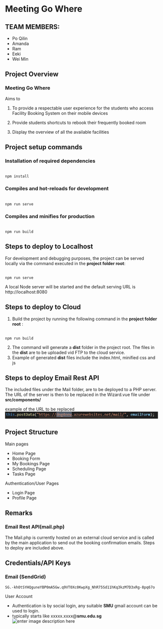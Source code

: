 # Meeting Go Where

  

## TEAM MEMBERS:

- Po Qilin
- Amanda
- Ram
- Eeki
- Wei Min

  
## Project Overview


### Meeting Go Where
Aims to

1. To provide a respectable user experience for the students who access Facility Booking System on their  mobile devices

2. Provide students shortcuts to rebook their frequently booked room

3. Display the overview of all the available facilities
 
  

  

## Project setup commands
### Installation of required dependencies
```

npm install

```

  

### Compiles and hot-reloads for development

```

npm run serve

```

  

### Compiles and minifies for production

```

npm run build

```

## Steps to deploy to Localhost

For development and debugging purposes, the project can be served locally via the command executed in the **project folder root**:

```

npm run serve

```
A local Node server will be started and the default serving URL is http://localhost:8080

## Steps to deploy to Cloud

1. Build the project by running the following command in the **project folder root** :
	

```

npm run build

```

2. The command will generate a **dist** folder in the project root.  The files in the **dist** are to be uploaded  vid FTP to the cloud service.
3. Example of generated **dist** files include the index.html, minified css and js 

## Steps to deploy Email Rest API

The included files under the Mail folder, are to be deployed to a PHP server. The URL of the server is then to be replaced in the Wizard.vue file under **src/components/**

example of the URL to be replaced
![enter image description here](screenshots/email_server_endpoint.PNG)

## Project Structure 

Main pages
  - Home Page
  - Booking Form
  - My Bookings Page
  - Scheduling Page
  - Tasks Page
 

Authentication/User Pages
 - Login Page 
 - Profile Page
 

## Remarks 

### Email Rest API(mail.php)
The Mail.php is currently hosted on an external cloud service and is called by the main application to send out the booking confirmation emails. Steps to deploy are included above.

## Credentials/API Keys

### Email (SendGrid)
```
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
```

User Account 
- Authentication is by social login, any suitable **SMU** gmail account can be used to login. 
- typically starts like xxxxx.xxxx@**smu.edu.sg**![enter image description here](screenshots%5C2020-11-15-20-21-wad2project.azurewebsites.net.png)






  

